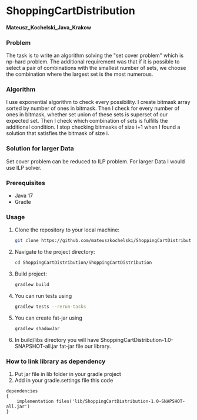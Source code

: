 # ShoppingCartDistribution
#### Mateusz_Kochelski_Java_Krakow

### Problem
The task is to write an algorithm solving the "set cover problem" which is np-hard problem.
The additional requirement was that if it is possible to select a pair of combinations with the smallest number of sets, we choose the combination where the largest set is the most numerous.

### Algorithm
I use exponential algorithm to check every possibility.
I create bitmask array sorted by number of ones in bitmask. Then I check for every number of ones in bitmask, whether set union of these sets is superset of our expected set. Then I check which combination of sets is fulfills the additional condition.
I stop checking bitmasks of size i+1 when I found a solution that satisfies the bitmask of size i.

### Solution for larger Data
Set cover problem can be reduced to ILP problem. For larger Data I would use ILP solver.

### Prerequisites
- Java 17
- Gradle

### Usage

1. Clone the repository to your local machine:
   ```bash
   git clone https://github.com/mateuszkochelski/ShoppingCartDistribution.git
2. Navigate to the project directory:
   ```bash
   cd ShoppingCartDistribution/ShoppingCartDistribution
3. Build project:
   ```bash
   gradlew build
4. You can run tests using
   ```bash
   gradlew tests --rerun-tasks
5. You can create fat-jar using
   ```bash
   gradlew shadowJar
6. In build/libs directory you will have
ShoppingCartDistribution-1.0-SNAPSHOT-all.jar fat-jar file our library.


### How to link library as dependency
1. Put jar file in lib folder in your gradle project
2. Add in your gradle.settings file this code
```
dependencies
{
    implementation files('lib/ShoppingCartDistribution-1.0-SNAPSHOT-all.jar')
}
```
